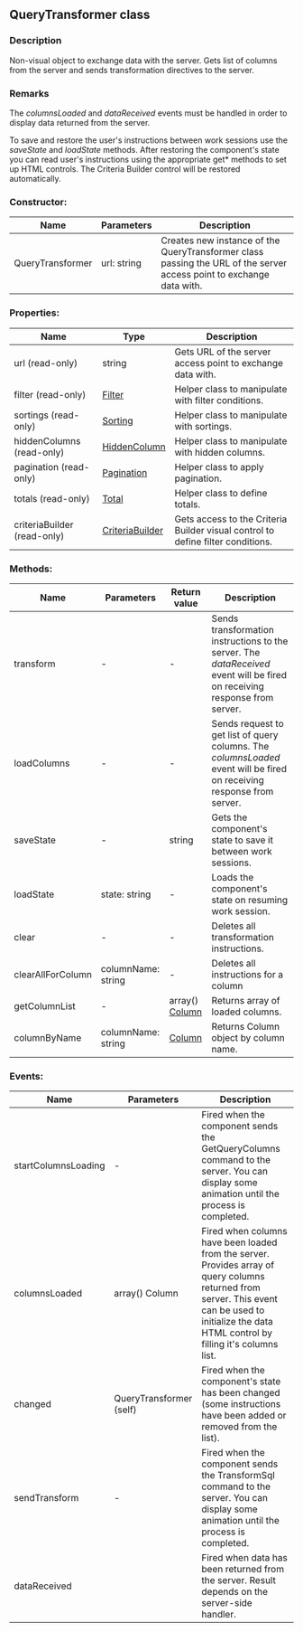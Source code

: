 ## QueryTransformer class

### Description
Non-visual object to exchange data with the server. Gets list of columns from the server and sends transformation directives to the server.

### Remarks
The *columnsLoaded* and *dataReceived* events must be handled in order to display data returned from the server.

To save and restore the user's instructions between work sessions use the *saveState* and *loadState* methods. After restoring the component's state you can read user's instructions using the appropriate get* methods to set up HTML controls. The Criteria Builder control will be restored automatically.

### Constructor:
Name         | Parameters    | Description
------------ | ------------- | -------------
QueryTransformer | url: string | Creates new instance of the QueryTransformer class passing the URL of the server access point to exchange data with.

### Properties:
Name         | Type          | Description
------------ | ------------- | -------------
url (read-only) | string | Gets URL of the server access point to exchange data with.
filter (read-only) | [Filter](/Filter.md) | Helper class to manipulate with filter conditions.
sortings (read-only) | [Sorting](/Sorting.md) | Helper class to manipulate with sortings.
hiddenColumns (read-only) | [HiddenColumn](/HiddenColumn.md) | Helper class to manipulate with hidden columns.
pagination (read-only) | [Pagination](/Pagination.md) | Helper class to apply pagination.
totals (read-only) | [Total](/Total.md) | Helper class to define totals.
criteriaBuilder (read-only) | [CriteriaBuilder](/CriteriaBuilder.md) | Gets access to the Criteria Builder visual control to define filter conditions.

### Methods:
Name         | Parameters    | Return value  | Description
------------ | ------------- | ------------- | -------------
transform | - | - | Sends transformation instructions to the server. The *dataReceived* event will be fired on receiving response from server.
loadColumns | - | - | Sends request to get list of query columns. The *columnsLoaded* event will be fired on receiving response from server.
saveState | - | string | Gets the component's state to save it between work sessions.
loadState | state: string  | - | Loads the component's state on resuming work session.
clear | - | - | Deletes all transformation instructions.
clearAllForColumn | columnName: string  | - | Deletes all instructions for a column
getColumnList | - | array() [Column](/Column.md) | Returns array of loaded columns.
columnByName | columnName: string | [Column](/Column.md) | Returns Column object by column name.

### Events:
Name         | Parameters    | Description
------------ | ------------- | -------------
startColumnsLoading | - | Fired when the component sends the GetQueryColumns command to the server. You can display some animation until the process is completed.
columnsLoaded | array() Column | Fired when columns have been loaded from the server. Provides array of query columns returned from server. This event can be used to initialize the data HTML control by filling it's columns list.
changed | QueryTransformer (self) | Fired when the component's state has been changed (some instructions have been added or removed from the list).
sendTransform | - | Fired when the component sends the TransformSql command to the server. You can display some animation until the process is completed.
dataReceived | <Data> | Fired when data has been returned from the server. Result depends on the server-side handler.
